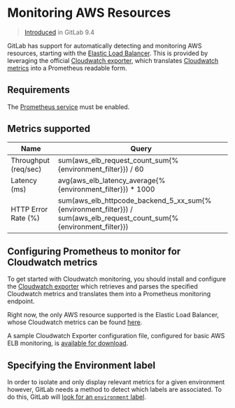 # Monitoring AWS Resources

> [Introduced](https://gitlab.com/gitlab-org/gitlab-ce/merge_requests/12621) in GitLab 9.4

GitLab has support for automatically detecting and monitoring AWS resources, starting with the [Elastic Load Balancer](https://aws.amazon.com/elasticloadbalancing/). This is provided by leveraging the official [Cloudwatch exporter](https://github.com/prometheus/cloudwatch_exporter), which translates [Cloudwatch metrics](https://aws.amazon.com/cloudwatch/) into a Prometheus readable form.

## Requirements

The [Prometheus service](../prometheus/index.md) must be enabled.

## Metrics supported

| Name | Query |
| ---- | ----- |
| Throughput (req/sec) | sum(aws_elb_request_count_sum{%{environment_filter}}) / 60 |
| Latency (ms) | avg(aws_elb_latency_average{%{environment_filter}}) * 1000 |
| HTTP Error Rate (%) | sum(aws_elb_httpcode_backend_5_xx_sum{%{environment_filter}}) / sum(aws_elb_request_count_sum{%{environment_filter}}) |

## Configuring Prometheus to monitor for Cloudwatch metrics

To get started with Cloudwatch monitoring, you should install and configure the [Cloudwatch exporter](https://github.com/hnlq715/nginx-vts-exporter) which retrieves and parses the specified Cloudwatch metrics and translates them into a Prometheus monitoring endpoint.

Right now, the only AWS resource supported is the Elastic Load Balancer, whose Cloudwatch metrics can be found [here](http://docs.aws.amazon.com/elasticloadbalancing/latest/classic/elb-cloudwatch-metrics.html).

A sample Cloudwatch Exporter configuration file, configured for basic AWS ELB monitoring, is [available for download](../samples/cloudwatch.yml).

## Specifying the Environment label

In order to isolate and only display relevant metrics for a given environment
however, GitLab needs a method to detect which labels are associated. To do this, GitLab will [look for an `environment` label](metrics.md#identifying-environments).
